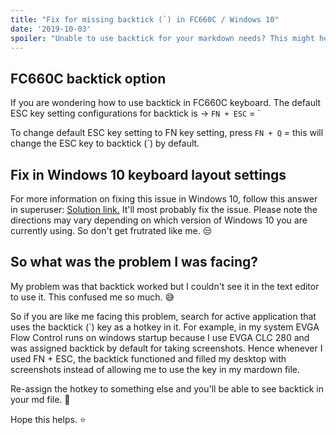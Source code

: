```yaml
---
title: "Fix for missing backtick (`) in FC660C / Windows 10"
date: '2019-10-03'
spoiler: "Unable to use backtick for your markdown needs? This might help."
---
```


## FC660C backtick option

If you are wondering how to use backtick in FC660C keyboard. The default ESC key setting configurations for backtick is -> `FN + ESC` = `

To change default ESC key setting to FN key setting, press `FN + Q` = this will change the ESC key to backtick (`) by default.

## Fix in Windows 10 keyboard layout settings

For more information on fixing this issue in Windows 10, follow this answer in superuser:  <a href = "https://superuser.com/questions/1000952/tilde-backtick-button-not-working-on-windows-10/1003913" target="_blank">Solution link.</a> It'll most probably fix the issue. Please note the directions may vary depending on which version of Windows 10 you are currently using. So don't get frutrated like me. 😒 

## So what was the problem I was facing?

My problem was that backtick worked but I couldn't see it in the text editor to use it. This confused me so much. 😅

So if you are like me facing this problem, search for active application that uses the backtick (`) key as a hotkey in it. For example, in my system EVGA Flow Control runs on windows startup because I use EVGA CLC 280 and was assigned backtick by default for taking screenshots. Hence whenever I used FN + ESC, the backtick functioned and filled my desktop with screenshots instead of allowing me to use the key in my mardown file. 

Re-assign the hotkey to something else and you'll be able to see backtick in your md file. 💭

Hope this helps. ⭐️

